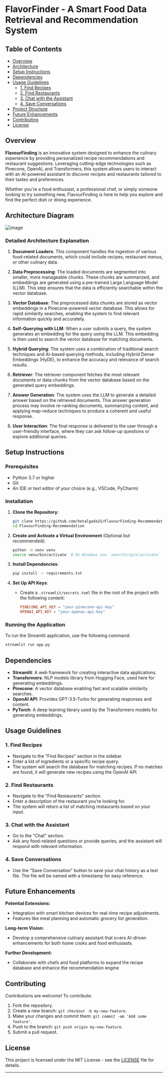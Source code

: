 # FlavorFinder - A Smart Food Data Retrieval and Recommendation System

## Table of Contents

- [Overview](#overview)
- [Architecture](#architecture)
- [Setup Instructions](#setup-instructions)
- [Dependencies](#dependencies)
- [Usage Guidelines](#usage-guidelines)
  - [1. Find Recipes](#1-find-recipes)
  - [2. Find Restaurants](#2-find-restaurants)
  - [3. Chat with the Assistant](#3-chat-with-the-assistant)
  - [4. Save Conversations](#4-save-conversations)
- [Project Structure](#project-structure)
- [Future Enhancements](#future-enhancements)
- [Contributing](#contributing)
- [License](#license)

## Overview

**FlavourFinding** is an innovative system designed to enhance the culinary experience by providing personalized recipe recommendations and restaurant suggestions. Leveraging cutting-edge technologies such as Pinecone, OpenAI, and Transformers, this system allows users to interact with an AI-powered assistant to discover recipes and restaurants tailored to their tastes and preferences.

Whether you're a food enthusiast, a professional chef, or simply someone looking to try something new, FlavourFinding is here to help you explore and find the perfect dish or dining experience.

## Architecture Diagram

![image](https://github.com/user-attachments/assets/4406e735-59a3-4cf2-b8e9-e6391aa31f01)

### Detailed Architecture Explanation

1. **Document Loaders**: This component handles the ingestion of various food-related documents, which could include recipes, restaurant menus, or other culinary data.

2. **Data Preprocessing**: The loaded documents are segmented into smaller, more manageable chunks. These chunks are summarized, and embeddings are generated using a pre-trained Large Language Model (LLM). This step ensures that the data is efficiently searchable within the vector database.

3. **Vector Database**: The preprocessed data chunks are stored as vector embeddings in a Pinecone-powered vector database. This allows for rapid similarity searches, enabling the system to find relevant information quickly and accurately.

4. **Self-Querying with LLM**: When a user submits a query, the system generates an embedding for the query using the LLM. This embedding is then used to search the vector database for matching documents.

5. **Hybrid Querying**: The system uses a combination of traditional search techniques and AI-based querying methods, including Hybrid Dense Embeddings (HyDE), to enhance the accuracy and relevance of search results.

6. **Retriever**: The retriever component fetches the most relevant documents or data chunks from the vector database based on the generated query embeddings.

7. **Answer Generation**: The system uses the LLM to generate a detailed answer based on the retrieved documents. This answer generation process may involve re-ranking documents, summarizing content, and applying map-reduce techniques to produce a coherent and useful response.

8. **User Interaction**: The final response is delivered to the user through a user-friendly interface, where they can ask follow-up questions or explore additional queries.

## Setup Instructions

### Prerequisites

- Python 3.7 or higher
- Git
- An IDE or text editor of your choice (e.g., VSCode, PyCharm)

### Installation

1. **Clone the Repository**:
    ```bash
    git clone https://github.com/hetalgada15/FlavourFinding-Recommendation.git
    cd FlavourFinding-Recommendation
    ```

2. **Create and Activate a Virtual Environment** (Optional but recommended):
    ```bash
    python -m venv venv
    source venv/bin/activate  # On Windows use `venv\Scripts\activate`
    ```

3. **Install Dependencies**:
    ```bash
    pip install -r requirements.txt
    ```

4. **Set Up API Keys**:
    - Create a `.streamlit/secrets.toml` file in the root of the project with the following content:
      ```toml
      PINECONE_API_KEY = "your-pinecone-api-key"
      OPENAI_API_KEY = "your-openai-api-key"
      ```

### Running the Application

To run the Streamlit application, use the following command:

```bash
streamlit run app.py
```

## Dependencies

- **Streamlit**: A web framework for creating interactive data applications.
- **Transformers**: NLP models library from Hugging Face, used here for generating embeddings.
- **Pinecone**: A vector database enabling fast and scalable similarity searches.
- **OpenAI API**: Provides GPT-3.5-Turbo for generating responses and content.
- **PyTorch**: A deep learning library used by the Transformers models for generating embeddings.

## Usage Guidelines

### 1. Find Recipes

- Navigate to the "Find Recipes" section in the sidebar.
- Enter a list of ingredients or a specific recipe query.
- The system will search the database for matching recipes. If no matches are found, it will generate new recipes using the OpenAI API.

### 2. Find Restaurants

- Navigate to the "Find Restaurants" section.
- Enter a description of the restaurant you’re looking for.
- The system will return a list of matching restaurants based on your input.

### 3. Chat with the Assistant

- Go to the "Chat" section.
- Ask any food-related questions or provide queries, and the assistant will respond with relevant information.

### 4. Save Conversations

- Use the "Save Conversation" button to save your chat history as a text file. The file will be named with a timestamp for easy reference.

## Future Enhancements

**Potential Extensions:**
 - Integration with smart kitchen devices for real-time recipe adjustments.
 - Features like meal planning and automatic grocery list generation.

**Long-term Vision:**
 - Develop a comprehensive culinary assistant that o>ers AI-driven enhancements for both 
home cooks and food enthusiasts.

**Further Development:**
 - Collaborate with chefs and food platforms to expand the recipe database and enhance 
the recommendation engine


## Contributing

Contributions are welcome! To contribute:

1. Fork the repository.
2. Create a new branch: `git checkout -b my-new-feature`.
3. Make your changes and commit them: `git commit -am 'Add some feature'`.
4. Push to the branch: `git push origin my-new-feature`.
5. Submit a pull request.

## License

This project is licensed under the MIT License - see the [LICENSE](https://github.com/hetalgada15/FlavourFinding-Recommendation/blob/main/LICENSE) file for details.

---
